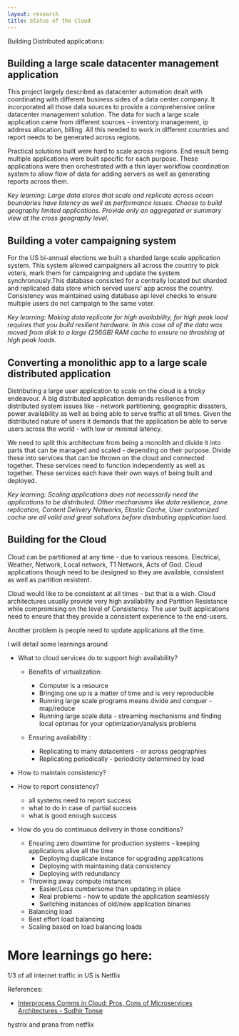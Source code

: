 ```yaml
---
layout: research
title: Status of the Cloud
---
```


Building Distributed applications:

## Building a large scale datacenter management application

This project largely described as datacenter automation dealt with coordinating with different business sides of a data center company. It incorporated all those data sources to provide a comprehensive online datacenter management solution. The data for such a large scale application came from different sources - inventory management, ip address allocation, billing. All this needed to work in different countries and report needs to be generated across regions.

Practical solutions built were hard to scale across regions. End result being multiple applications were built specific for each purpose. These applications were then orchestrated with a thin layer workflow coordination system to allow flow of data for adding servers as well as generating reports across them.


_Key learning: Large data stores that scale and replicate across ocean boundaries have latency as well as performance issues. Choose to build geography limited applications. Provide only an aggregated or summary view at the cross geography level._

## Building a voter campaigning system

For the US bi-annual elections we built a sharded large scale application system. This system allowed campaigners all across the country to pick voters, mark them for campaigning and update the system synchronously.This database consisted for a centrally located but sharded and replicated data store which served users' app across the country. Consistency was maintained using database api level checks to ensure multiple users do not campaign to the same voter.

_Key learning: Making data replicate for high availability, for high peak load requires that you build resilient hardware. In this case all of the data was moved from disk to a large (256GB) RAM cache to ensure no thrashing at high peak loads._

## Converting a monolithic app to a large scale distributed application

Distributing a large user application to scale on the cloud is a tricky endeavour. A big distributed application demands resilience from distributed system issues like - network partitioning, geographic disasters, power availability as well as being able to serve traffic at all times. Given the distributed nature of users it demands that the application be able to serve users across the world - with low or minimal latency.

We need to split this architecture from being a monolith and divide it into parts that can be managed and scaled - depending on their purpose. Divide these into services that can be thrown on the cloud and connected together. These services need to function independently as well as together. These services each have their own ways of being built and deployed.

_Key learning: Scaling applications does not necessarily need the applications to be distributed. Other mechanisms like data resilience, zone replication, Content Delivery Networks, Elastic Cache, User customized cache are all valid and great solutions before distributing application load._


## Building for the Cloud

Cloud can be partitioned at any time - due to various reasons. Electrical, Weather, Network, Local network, T1 Network, Acts of God.
Cloud applications though need to be designed so they are available, consistent as well as partition resistent.

Cloud would like to be consistent at all times - but that is a wish. Cloud architectures usually provide very high availability and Partition Resistance while compromising on the level of Consistency. The user built applications need to ensure that they provide a consistent experience to the end-users.

Another problem is people need to update applications all the time.

I will detail some learnings around

* What to cloud services do to support high availability?

  * Benefits of virtualization:
    * Computer is a resource
    * Bringing one up is a matter of time and is very reproducible
    * Running large scale programs means divide and conquer - map/reduce
    * Running large scale data - streaming mechanisms and finding local optimas for your optimization/analysis problems

  * Ensuring availability :
    * Replicating to many datacenters - or across geographies
    * Replicating periodically - periodicity determined by load

* How to maintain consistency?

* How to report consistency?
  * all systems need to report success
  * what to do in case of partial success
  * what is good enough success

* How do you do continuous delivery in those conditions?
  * Ensuring zero downtime for production systems - keeping applications alive all the time
    * Deploying duplicate instance for upgrading applications
    * Deploying with maintaining data consistency
    * Deploying with redundancy
  * Throwing away compute instances
    * Easier/Less cumbersome than updating in place
    * Real problems - how to update the application seamlessly
    * Switching instances of old/new application binaries
  * Balancing load
   * Best effort load balancing
   * Scaling based on load balancing loads

# More learnings go here:
1/3 of all internet traffic in US is Netflix


References:

* [Interprocess Comms in Cloud: Pros, Cons of Microservices Architectures - Sudhir Tonse](https://www.youtube.com/watch?v=CriDUYtfrjs)

hystrix and prana from netflix
